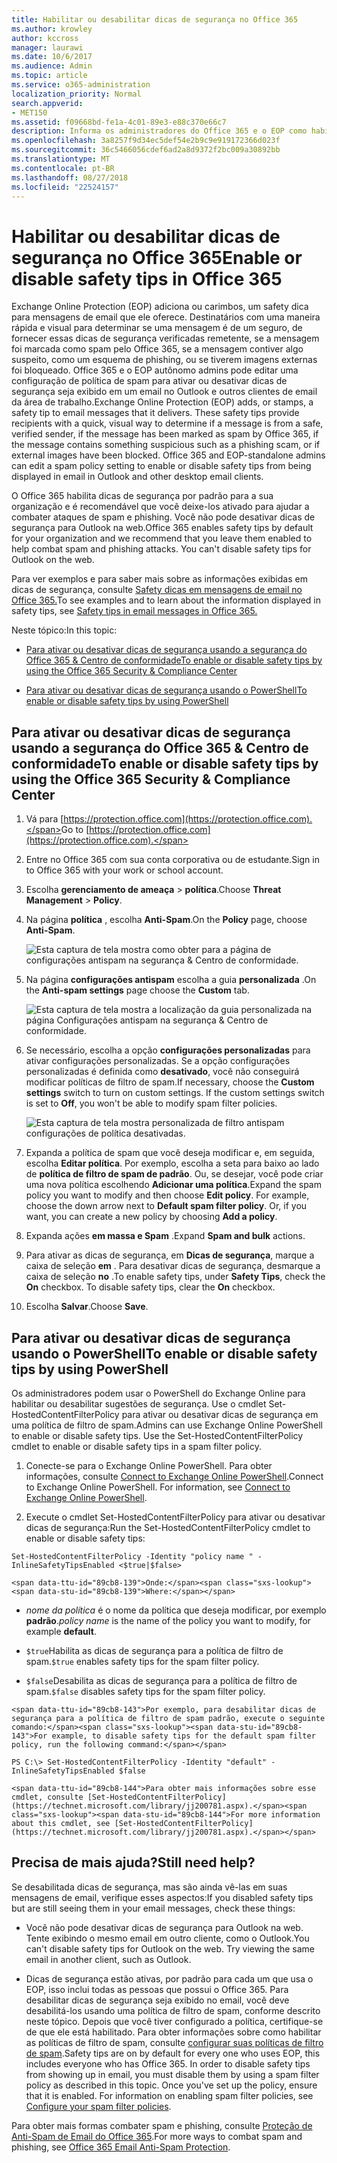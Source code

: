 ```yaml
---
title: Habilitar ou desabilitar dicas de segurança no Office 365
ms.author: krowley
author: kccross
manager: laurawi
ms.date: 10/6/2017
ms.audience: Admin
ms.topic: article
ms.service: o365-administration
localization_priority: Normal
search.appverid:
- MET150
ms.assetid: f09668bd-fe1a-4c01-89e3-e88c370e66c7
description: Informa os administradores do Office 365 e o EOP como habilitar e desabilitar dicas de segurança em mensagens de email.
ms.openlocfilehash: 3a8257f9d34ec5def54e2b9c9e919172366d023f
ms.sourcegitcommit: 36c5466056cdef6ad2a8d9372f2bc009a30892bb
ms.translationtype: MT
ms.contentlocale: pt-BR
ms.lasthandoff: 08/27/2018
ms.locfileid: "22524157"
---
```

# <a name="enable-or-disable-safety-tips-in-office-365"></a><span data-ttu-id="89cb8-103">Habilitar ou desabilitar dicas de segurança no Office 365</span><span class="sxs-lookup"><span data-stu-id="89cb8-103">Enable or disable safety tips in Office 365</span></span>

<span data-ttu-id="89cb8-p101">Exchange Online Protection (EOP) adiciona ou carimbos, um safety dica para mensagens de email que ele oferece. Destinatários com uma maneira rápida e visual para determinar se uma mensagem é de um seguro, de fornecer essas dicas de segurança verificadas remetente, se a mensagem foi marcada como spam pelo Office 365, se a mensagem contiver algo suspeito, como um esquema de phishing, ou se tiverem imagens externas foi bloqueado. Office 365 e o EOP autônomo admins pode editar uma configuração de política de spam para ativar ou desativar dicas de segurança seja exibido em um email no Outlook e outros clientes de email da área de trabalho.</span><span class="sxs-lookup"><span data-stu-id="89cb8-p101">Exchange Online Protection (EOP) adds, or stamps, a safety tip to email messages that it delivers. These safety tips provide recipients with a quick, visual way to determine if a message is from a safe, verified sender, if the message has been marked as spam by Office 365, if the message contains something suspicious such as a phishing scam, or if external images have been blocked. Office 365 and EOP-standalone admins can edit a spam policy setting to enable or disable safety tips from being displayed in email in Outlook and other desktop email clients.</span></span> 
  
<span data-ttu-id="89cb8-p102">O Office 365 habilita dicas de segurança por padrão para a sua organização e é recomendável que você deixe-los ativado para ajudar a combater ataques de spam e phishing. Você não pode desativar dicas de segurança para Outlook na web.</span><span class="sxs-lookup"><span data-stu-id="89cb8-p102">Office 365 enables safety tips by default for your organization and we recommend that you leave them enabled to help combat spam and phishing attacks. You can't disable safety tips for Outlook on the web.</span></span>
  
<span data-ttu-id="89cb8-109">Para ver exemplos e para saber mais sobre as informações exibidas em dicas de segurança, consulte [Safety dicas em mensagens de email no Office 365.](safety-tips-in-office-365.md)</span><span class="sxs-lookup"><span data-stu-id="89cb8-109">To see examples and to learn about the information displayed in safety tips, see [Safety tips in email messages in Office 365.](safety-tips-in-office-365.md)</span></span>
  
<span data-ttu-id="89cb8-110">Neste tópico:</span><span class="sxs-lookup"><span data-stu-id="89cb8-110">In this topic:</span></span>
  
- [<span data-ttu-id="89cb8-111">Para ativar ou desativar dicas de segurança usando a segurança do Office 365 &amp; Centro de conformidade</span><span class="sxs-lookup"><span data-stu-id="89cb8-111">To enable or disable safety tips by using the Office 365 Security &amp; Compliance Center</span></span>](enable-or-disable-safety-tips.md#SandCCsafetytip)
    
- [<span data-ttu-id="89cb8-112">Para ativar ou desativar dicas de segurança usando o PowerShell</span><span class="sxs-lookup"><span data-stu-id="89cb8-112">To enable or disable safety tips by using PowerShell</span></span>](enable-or-disable-safety-tips.md#pshellsafetytip)
    
## <a name="to-enable-or-disable-safety-tips-by-using-the-office-365-security-amp-compliance-center"></a><span data-ttu-id="89cb8-113">Para ativar ou desativar dicas de segurança usando a segurança do Office 365 &amp; Centro de conformidade</span><span class="sxs-lookup"><span data-stu-id="89cb8-113">To enable or disable safety tips by using the Office 365 Security &amp; Compliance Center</span></span>
<span data-ttu-id="89cb8-114"><a name="SandCCsafetytip"> </a></span><span class="sxs-lookup"><span data-stu-id="89cb8-114"></span></span>

1. <span data-ttu-id="89cb8-115">Vá para [https://protection.office.com](https://protection.office.com).</span><span class="sxs-lookup"><span data-stu-id="89cb8-115">Go to [https://protection.office.com](https://protection.office.com).</span></span>
    
2. <span data-ttu-id="89cb8-116">Entre no Office 365 com sua conta corporativa ou de estudante.</span><span class="sxs-lookup"><span data-stu-id="89cb8-116">Sign in to Office 365 with your work or school account.</span></span>
    
3. <span data-ttu-id="89cb8-117">Escolha **gerenciamento de ameaça** \> **política**.</span><span class="sxs-lookup"><span data-stu-id="89cb8-117">Choose **Threat Management** \> **Policy**.</span></span> 
    
4. <span data-ttu-id="89cb8-118">Na página **política** , escolha **Anti-Spam**.</span><span class="sxs-lookup"><span data-stu-id="89cb8-118">On the **Policy** page, choose **Anti-Spam**.</span></span>
    
    ![Esta captura de tela mostra como obter para a página de configurações antispam na segurança &amp; Centro de conformidade.](media/b8eb2ee3-2eb1-4ea2-b138-f6d7fb2e23de.png)
  
5. <span data-ttu-id="89cb8-120">Na página **configurações antispam** escolha a guia **personalizada** .</span><span class="sxs-lookup"><span data-stu-id="89cb8-120">On the **Anti-spam settings** page choose the **Custom** tab.</span></span> 
    
    ![Esta captura de tela mostra a localização da guia personalizada na página Configurações antispam na segurança &amp; Centro de conformidade.](media/1d688d23-e6f3-4de5-84a7-e8ce31786193.png)
  
6. <span data-ttu-id="89cb8-p103">Se necessário, escolha a opção **configurações personalizadas** para ativar configurações personalizadas. Se a opção configurações personalizadas é definida como **desativado**, você não conseguirá modificar políticas de filtro de spam.</span><span class="sxs-lookup"><span data-stu-id="89cb8-p103">If necessary, choose the **Custom settings** switch to turn on custom settings. If the custom settings switch is set to **Off**, you won't be able to modify spam filter policies.</span></span>
    
    ![Esta captura de tela mostra personalizada de filtro antispam configurações de política desativadas.](media/94f900ad-b556-4a31-a3ac-acfcd72e71b8.png)
  
7. <span data-ttu-id="89cb8-p104">Expanda a política de spam que você deseja modificar e, em seguida, escolha **Editar política**. Por exemplo, escolha a seta para baixo ao lado de **política de filtro de spam de padrão**. Ou, se desejar, você pode criar uma nova política escolhendo **Adicionar uma política**.</span><span class="sxs-lookup"><span data-stu-id="89cb8-p104">Expand the spam policy you want to modify and then choose **Edit policy**. For example, choose the down arrow next to **Default spam filter policy**. Or, if you want, you can create a new policy by choosing **Add a policy**.</span></span>
    
8. <span data-ttu-id="89cb8-128">Expanda ações **em massa e Spam** .</span><span class="sxs-lookup"><span data-stu-id="89cb8-128">Expand **Spam and bulk** actions.</span></span> 
    
9. <span data-ttu-id="89cb8-p105">Para ativar as dicas de segurança, em **Dicas de segurança**, marque a caixa de seleção **em** . Para desativar dicas de segurança, desmarque a caixa de seleção **no** .</span><span class="sxs-lookup"><span data-stu-id="89cb8-p105">To enable safety tips, under **Safety Tips**, check the **On** checkbox. To disable safety tips, clear the **On** checkbox.</span></span> 
    
10. <span data-ttu-id="89cb8-131">Escolha **Salvar**.</span><span class="sxs-lookup"><span data-stu-id="89cb8-131">Choose **Save**.</span></span>
    
## <a name="to-enable-or-disable-safety-tips-by-using-powershell"></a><span data-ttu-id="89cb8-132">Para ativar ou desativar dicas de segurança usando o PowerShell</span><span class="sxs-lookup"><span data-stu-id="89cb8-132">To enable or disable safety tips by using PowerShell</span></span>
<span data-ttu-id="89cb8-133"><a name="pshellsafetytip"> </a></span><span class="sxs-lookup"><span data-stu-id="89cb8-133"></span></span>

<span data-ttu-id="89cb8-p106">Os administradores podem usar o PowerShell do Exchange Online para habilitar ou desabilitar sugestões de segurança. Use o cmdlet Set-HostedContentFilterPolicy para ativar ou desativar dicas de segurança em uma política de filtro de spam.</span><span class="sxs-lookup"><span data-stu-id="89cb8-p106">Admins can use Exchange Online PowerShell to enable or disable safety tips. Use the Set-HostedContentFilterPolicy cmdlet to enable or disable safety tips in a spam filter policy.</span></span>
  
1. <span data-ttu-id="89cb8-p107">Conecte-se para o Exchange Online PowerShell. Para obter informações, consulte [Connect to Exchange Online PowerShell](http://go.microsoft.com/fwlink/p/?LinkId=396554).</span><span class="sxs-lookup"><span data-stu-id="89cb8-p107">Connect to Exchange Online PowerShell. For information, see [Connect to Exchange Online PowerShell](http://go.microsoft.com/fwlink/p/?LinkId=396554).</span></span>
    
2. <span data-ttu-id="89cb8-138">Execute o cmdlet Set-HostedContentFilterPolicy para ativar ou desativar dicas de segurança:</span><span class="sxs-lookup"><span data-stu-id="89cb8-138">Run the Set-HostedContentFilterPolicy cmdlet to enable or disable safety tips:</span></span>
    
  ```
  Set-HostedContentFilterPolicy -Identity "policy name " -InlineSafetyTipsEnabled <$true|$false>
  ```

    <span data-ttu-id="89cb8-139">Onde:</span><span class="sxs-lookup"><span data-stu-id="89cb8-139">Where:</span></span>
    
  -  <span data-ttu-id="89cb8-140">*nome da política* é o nome da política que deseja modificar, por exemplo **padrão**.</span><span class="sxs-lookup"><span data-stu-id="89cb8-140">*policy name*  is the name of the policy you want to modify, for example **default**.</span></span>
    
  -  <span data-ttu-id="89cb8-141">`$true`Habilita as dicas de segurança para a política de filtro de spam.</span><span class="sxs-lookup"><span data-stu-id="89cb8-141">`$true` enables safety tips for the spam filter policy.</span></span> 
    
  -  <span data-ttu-id="89cb8-142">`$false`Desabilita as dicas de segurança para a política de filtro de spam.</span><span class="sxs-lookup"><span data-stu-id="89cb8-142">`$false` disables safety tips for the spam filter policy.</span></span> 
    
    <span data-ttu-id="89cb8-143">Por exemplo, para desabilitar dicas de segurança para a política de filtro de spam padrão, execute o seguinte comando:</span><span class="sxs-lookup"><span data-stu-id="89cb8-143">For example, to disable safety tips for the default spam filter policy, run the following command:</span></span>
    
  ```
  PS C:\> Set-HostedContentFilterPolicy -Identity "default" -InlineSafetyTipsEnabled $false
  ```

    <span data-ttu-id="89cb8-144">Para obter mais informações sobre esse cmdlet, consulte [Set-HostedContentFilterPolicy](https://technet.microsoft.com/library/jj200781.aspx).</span><span class="sxs-lookup"><span data-stu-id="89cb8-144">For more information about this cmdlet, see [Set-HostedContentFilterPolicy](https://technet.microsoft.com/library/jj200781.aspx).</span></span>
    
## <a name="still-need-help"></a><span data-ttu-id="89cb8-145">Precisa de mais ajuda?</span><span class="sxs-lookup"><span data-stu-id="89cb8-145">Still need help?</span></span>
<span data-ttu-id="89cb8-146"><a name="pshellsafetytip"> </a></span><span class="sxs-lookup"><span data-stu-id="89cb8-146"></span></span>

<span data-ttu-id="89cb8-147">Se desabilitada dicas de segurança, mas são ainda vê-las em suas mensagens de email, verifique esses aspectos:</span><span class="sxs-lookup"><span data-stu-id="89cb8-147">If you disabled safety tips but are still seeing them in your email messages, check these things:</span></span>
  
- <span data-ttu-id="89cb8-p108">Você não pode desativar dicas de segurança para Outlook na web. Tente exibindo o mesmo email em outro cliente, como o Outlook.</span><span class="sxs-lookup"><span data-stu-id="89cb8-p108">You can't disable safety tips for Outlook on the web. Try viewing the same email in another client, such as Outlook.</span></span>
    
- <span data-ttu-id="89cb8-p109">Dicas de segurança estão ativas, por padrão para cada um que usa o EOP, isso inclui todas as pessoas que possui o Office 365. Para desabilitar dicas de segurança seja exibido no email, você deve desabilitá-los usando uma política de filtro de spam, conforme descrito neste tópico. Depois que você tiver configurado a política, certifique-se de que ele está habilitado. Para obter informações sobre como habilitar as políticas de filtro de spam, consulte [configurar suas políticas de filtro de spam](https://technet.microsoft.com/library/jj200684.aspx).</span><span class="sxs-lookup"><span data-stu-id="89cb8-p109">Safety tips are on by default for every one who uses EOP, this includes everyone who has Office 365. In order to disable safety tips from showing up in email, you must disable them by using a spam filter policy as described in this topic. Once you've set up the policy, ensure that it is enabled. For information on enabling spam filter policies, see [Configure your spam filter policies](https://technet.microsoft.com/library/jj200684.aspx).</span></span>
    
<span data-ttu-id="89cb8-154">Para obter mais formas combater spam e phishing, consulte [Proteção de Anti-Spam de Email do Office 365](anti-spam-protection.md).</span><span class="sxs-lookup"><span data-stu-id="89cb8-154">For more ways to combat spam and phishing, see [Office 365 Email Anti-Spam Protection](anti-spam-protection.md).</span></span>
  

